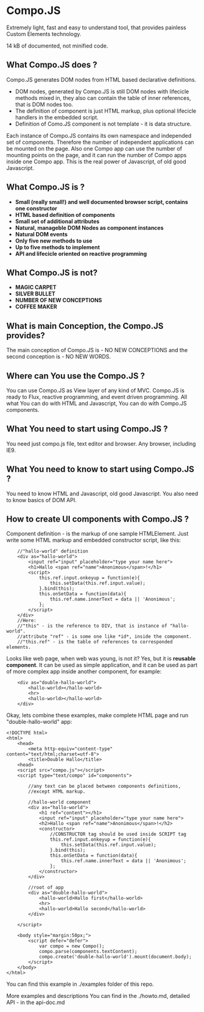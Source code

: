 # Compo.JS
Extremely light, fast and easy to understand tool, that 
provides painless Custom Elements technology.

14 kB of documented, not minified code.

## What Compo.JS does ?
Compo.JS generates DOM nodes from HTML based declarative definitions.

+ DOM nodes, generated by Compo.JS is still DOM nodes with lifecicle
methods mixed in, they also can contain the table of inner references,
that is DOM nodes too. 
+ The definition of component is just HTML markup, 
plus optional lifecicle handlers in the embedded script. 
+ Definition of Como.JS component is not template - it is data structure. 

Each instance of Compo.JS contains its own namespace and independed 
set of components. 
Therefore the number of independent applications can be mounted on the page.
Also one Compo app can use the number of mounting points on the page, 
and it can run the number of Compo apps inside one Compo app. 
This is the real power of Javascript, of old good Javascript.

## What Compo.JS is ?
* **Small (really small!) and well documented browser script, 
contains one constructor**
* **HTML based definition of components**
* **Small set of additional attributes**
* **Natural, manageble DOM Nodes as component instances**
* **Natural DOM events**
* **Only five new methods to use**
* **Up to five methods to implement**
* **API and lifecicle oriented on reactive programming**

## What Compo.JS is not?
* **MAGIC CARPET**
* **SILVER BULLET**
* **NUMBER OF NEW CONCEPTIONS**
* **COFFEE MAKER**

## What is main Conception, the Compo.JS provides?
The main conception of Compo.JS is - NO NEW CONCEPTIONS and the 
second conception is - NO NEW WORDS.

## Where can You use the Compo.JS ?
You can use Compo.JS as View layer of any kind of MVC.
Compo.JS is ready to Flux, reactive programming, 
and event driven programming. All what You can do with HTML and Javascript,
You can do with Compo.JS components.

## What You need to start using Compo.JS ?
You need just compo.js file, text editor and browser.
Any browser, including IE9.

## What You need to know to start using Compo.JS ?
You need to know HTML and Javascript, old good Javascript.
You also need to know basics of DOM API.

## How to create UI components with Compo.JS ?
Component definition - is the markup of one sample HTMLElement.
Just write some HTML markup and embedded constructor script,
like this:

		//"hallo-world" definition
		<div as="hallo-world">
			<input ref="input" placeholder="type your name here">
			<h1>Hallo <span ref="name">Anonimous</span>!</h1>
			<script>
				this.ref.input.onkeyup = function(e){
					this.setData(this.ref.input.value);
				}.bind(this);
				this.onSetData = function(data){
					this.ref.name.innerText = data || 'Anonimous';
				};
			</script>
		</div>
		//Here:
		//"this" - is the reference to DIV, that is instance of "hallo-world".
		//attribute "ref" - is some one like *id*, inside the component.
		//"this.ref" - is the table of references to corresponded elements.

Looks like web page, when web was young, is not it? 
Yes, but it is **reusable component**.
It can be used as simple application,
and it can be used as part of more complex app inside another component, 
for example:

		<div as="double-hallo-world">
			<hallo-world></hallo-world>
			<hr>
			<hallo-world></hallo-world>
		</div>

Okay, lets combine these examples, make complete HTML page and 
run "double-hallo-world" app:

	<!DOCTYPE html>
	<html>
		<head>
			<meta http-equiv="content-type" content="text/html;charset=utf-8">
			<title>Double Hallo</title>
		<head>
		<script src="compo.js"></script>
		<script type="text/compo" id="components">
			
			//any text can be placed between components definitions,
			//except HTML markup.
			
			//hallo-world component
			<div as="hallo-world">
				<h1 ref="content"></h1>
				<input ref="input" placeholder="type your name here">
				<h2>Hallo <span ref="name">Anonimous</span>!</h2>
				<constructor>
					//CONSTRUCTOR tag should be used inside SCRIPT tag
					this.ref.input.onkeyup = function(e){
						this.setData(this.ref.input.value);
					}.bind(this);
					this.onSetData = function(data){
						this.ref.name.innerText = data || 'Anonimous';
					};
				</constructor>
			</div>
			
			//root of app 
			<div as="double-hallo-world">
				<hallo-world>Hallo first</hallo-world>
				<hr>
				<hallo-world>Hallo second</hallo-world>
			</div>

		</script>

		<body style="margin:50px;">
			<script defer="defer">
				var compo = new Compo();
				compo.parse(components.textContent);
				compo.create('double-hallo-world').mount(document.body);
			</script>
		</body>
	</html>

You can find this example in ./examples folder of this repo.

More examples and descriptions You can find in 
the ./howto.md, detailed API - in the api-doc.md
